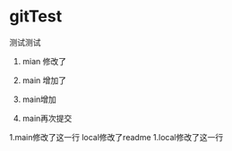 # gitTest
测试测试


1. mian 修改了


2. main 增加了


3. main增加


4. main再次提交

1.main修改了这一行
local修改了readme
1.local修改了这一行
